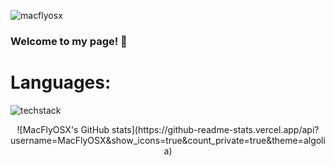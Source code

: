 ![macflyosx](https://user-images.githubusercontent.com/102837663/201059582-4c8936bc-177a-4aaa-9745-d8331a42a866.gif)


### Welcome to my page! 👋


# Languages:
![techstack](https://user-images.githubusercontent.com/102837663/201064594-7a64524b-2684-460f-968d-b9c85f1244c0.png)


<p align='center'>
  ![MacFlyOSX's GitHub stats](https://github-readme-stats.vercel.app/api?username=MacFlyOSX&show_icons=true&count_private=true&theme=algolia)

<!--  
![Leetcode Stats](https://leetcard.jacoblin.cool/MartyMacFlyOSX?theme=dark)
-->
